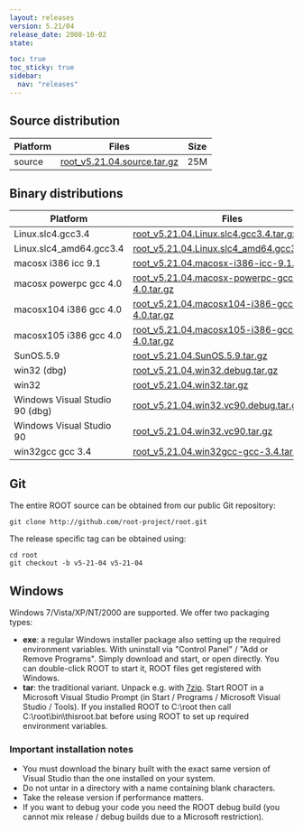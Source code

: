 ```yaml
---
layout: releases
version: 5.21/04
release_date: 2008-10-02
state:

toc: true
toc_sticky: true
sidebar:
  nav: "releases"
---
```



## Source distribution

| Platform       | Files | Size |
|-----------|-------|-----|
| source | [root_v5.21.04.source.tar.gz](https://root.cern.ch/download/root_v5.21.04.source.tar.gz) |  25M |


## Binary distributions

| Platform       | Files | Size |
|-----------|-------|-----|
| Linux.slc4.gcc3.4 | [root_v5.21.04.Linux.slc4.gcc3.4.tar.gz](https://root.cern.ch/download/root_v5.21.04.Linux.slc4.gcc3.4.tar.gz) |  47M |
| Linux.slc4_amd64.gcc3.4 | [root_v5.21.04.Linux.slc4_amd64.gcc3.4.tar.gz](https://root.cern.ch/download/root_v5.21.04.Linux.slc4_amd64.gcc3.4.tar.gz) |  49M |
| macosx i386 icc 9.1 | [root_v5.21.04.macosx-i386-icc-9.1.tar.gz](https://root.cern.ch/download/root_v5.21.04.macosx-i386-icc-9.1.tar.gz) |  48M |
| macosx powerpc gcc 4.0 | [root_v5.21.04.macosx-powerpc-gcc-4.0.tar.gz](https://root.cern.ch/download/root_v5.21.04.macosx-powerpc-gcc-4.0.tar.gz) |  45M |
| macosx104 i386 gcc 4.0 | [root_v5.21.04.macosx104-i386-gcc-4.0.tar.gz](https://root.cern.ch/download/root_v5.21.04.macosx104-i386-gcc-4.0.tar.gz) |  44M |
| macosx105 i386 gcc 4.0 | [root_v5.21.04.macosx105-i386-gcc-4.0.tar.gz](https://root.cern.ch/download/root_v5.21.04.macosx105-i386-gcc-4.0.tar.gz) |  36M |
| SunOS.5.9 | [root_v5.21.04.SunOS.5.9.tar.gz](https://root.cern.ch/download/root_v5.21.04.SunOS.5.9.tar.gz) |  51M |
| win32 (dbg) | [root_v5.21.04.win32.debug.tar.gz](https://root.cern.ch/download/root_v5.21.04.win32.debug.tar.gz) |  86M |
| win32 | [root_v5.21.04.win32.tar.gz](https://root.cern.ch/download/root_v5.21.04.win32.tar.gz) |  45M |
| Windows Visual Studio 90 (dbg) | [root_v5.21.04.win32.vc90.debug.tar.gz](https://root.cern.ch/download/root_v5.21.04.win32.vc90.debug.tar.gz) | 104M |
| Windows Visual Studio 90 | [root_v5.21.04.win32.vc90.tar.gz](https://root.cern.ch/download/root_v5.21.04.win32.vc90.tar.gz) |  46M |
| win32gcc gcc 3.4 | [root_v5.21.04.win32gcc-gcc-3.4.tar.gz](https://root.cern.ch/download/root_v5.21.04.win32gcc-gcc-3.4.tar.gz) |  48M |


## Git
The entire ROOT source can be obtained from our public Git repository:

~~~
git clone http://github.com/root-project/root.git
~~~
The release specific tag can be obtained using:
~~~
cd root
git checkout -b v5-21-04 v5-21-04
~~~


## Windows
Windows 7/Vista/XP/NT/2000 are supported. We offer two packaging types:

 * **exe**: a regular Windows installer package also setting up the required environment variables. With uninstall via "Control Panel" / "Add or Remove Programs". Simply download and start, or open directly. You can double-click ROOT to start it, ROOT files get registered with Windows.
 * **tar**: the traditional variant. Unpack e.g. with [7zip](https://www.7-zip.org). Start ROOT in a Microsoft Visual Studio Prompt (in Start / Programs / Microsoft Visual Studio / Tools). If you installed ROOT to C:\root then call C:\root\bin\thisroot.bat before using ROOT to set up required environment variables.

### Important installation notes
 * You must download the binary built with the exact same version of Visual Studio than the one installed on your system.
 * Do not untar in a directory with a name containing blank characters.
 * Take the release version if performance matters.
 * If you want to debug your code you need the ROOT debug build (you cannot mix release / debug builds due to a Microsoft restriction).

